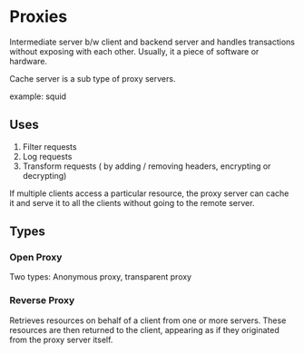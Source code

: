 # Proxies
Intermediate server b/w client and backend server and handles transactions without exposing with each other.
Usually, it a piece of software or hardware.

Cache server is a sub type of proxy servers.

example: squid

## Uses
1. Filter requests 
2. Log requests
3. Transform requests ( by adding / removing headers, encrypting or decrypting)


If multiple clients access a particular resource, the proxy server can cache
it and serve it to all the clients without going to the remote server.

## Types
### Open Proxy
  Two types: Anonymous proxy, transparent proxy
### Reverse Proxy
Retrieves resources on behalf of a client from one or more servers. These resources are then returned to the client, appearing as if they originated from the proxy server itself.
